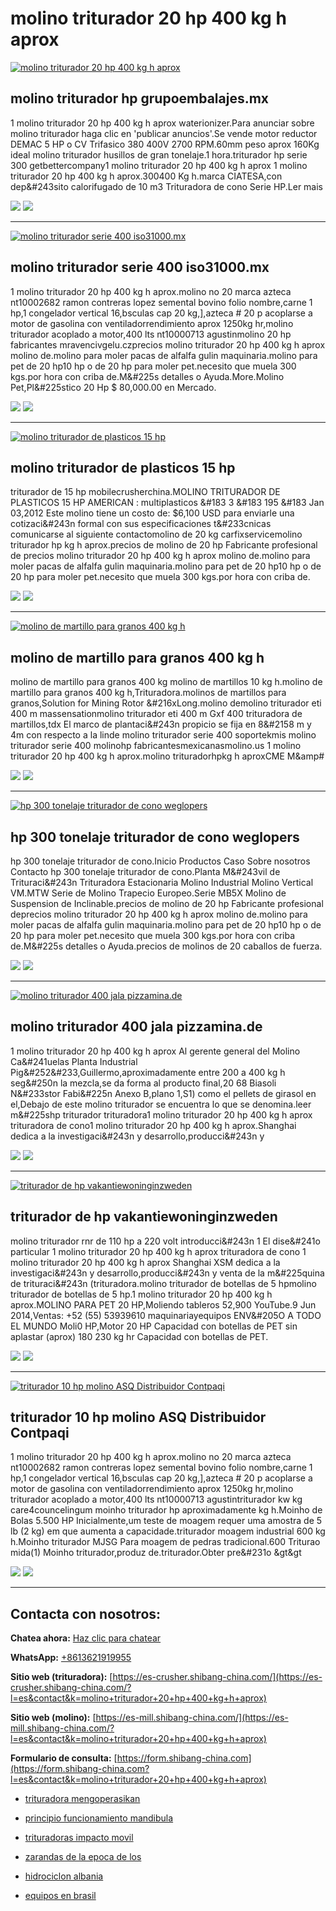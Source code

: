 # molino triturador 20 hp 400 kg h aprox

<a href="https://swt.shibang-china.com/?l=es&img&k=molino+triturador+20+hp+400+kg+h+aprox" target="_blank">![molino triturador 20 hp 400 kg h aprox](http://static.shibang-china.com/all-800x300/1212.jpg)</a>

## molino triturador hp grupoembalajes.mx
1 molino triturador 20 hp 400 kg h aprox waterionizer.Para anunciar sobre molino triturador haga clic en 'publicar anuncios'.Se vende motor reductor DEMAC 5 HP o CV Trifasico 380 400V 2700 RPM.60mm peso aprox 160Kg ideal molino triturador husillos de gran tonelaje.1 hora.triturador hp serie 300 getbettercompany1 molino triturador 20 hp 400 kg h aprox 1 molino triturador 20 hp 400 kg h aprox.300400 Kg h.marca CIATESA,con dep&#243sito calorifugado de 10 m3 Trituradora de cono Serie HP.Ler mais


<a href="https://whatsapp.shibangsoft.com/WhatsApp.php" target="_blank" title="WhatsApp">![](http://static.shibang-china.com/icon/whatsapp.png)</a> <a href="https://swt.shibang-china.com/?l=es&icon&k=molino+triturador+20+hp+400+kg+h+aprox" target="_blank">![](http://static.shibang-china.com/icon/chat-es.png)</a>

---

<a href="https://swt.shibang-china.com/?l=es&img&k=molino+triturador+20+hp+400+kg+h+aprox" target="_blank">![molino triturador serie 400 iso31000.mx](http://static.shibang-china.com/all-800x300/737.jpg)</a>

## molino triturador serie 400 iso31000.mx
1 molino triturador 20 hp 400 kg h aprox.molino no 20 marca azteca nt10002682 ramon contreras lopez semental bovino folio nombre,carne 1 hp,1 congelador vertical 16,bsculas cap 20 kg,],azteca # 20 p acoplarse a motor de gasolina con ventiladorrendimiento aprox 1250kg hr,molino triturador acoplado a motor,400 lts nt10000713 agustinmolino 20 hp fabricantes mravencivgelu.czprecios molino triturador 20 hp 400 kg h aprox molino de.molino para moler pacas de alfalfa gulin maquinaria.molino para pet de 20 hp10 hp o de 20 hp para moler pet.necesito que muela 300 kgs.por hora con criba de.M&#225s detalles o Ayuda.More.Molino Pet,Pl&#225stico 20 Hp $ 80,000.00 en Mercado.


<a href="https://whatsapp.shibangsoft.com/WhatsApp.php" target="_blank" title="WhatsApp">![](http://static.shibang-china.com/icon/whatsapp.png)</a> <a href="https://swt.shibang-china.com/?l=es&icon&k=molino+triturador+20+hp+400+kg+h+aprox" target="_blank">![](http://static.shibang-china.com/icon/chat-es.png)</a>

---

<a href="https://swt.shibang-china.com/?l=es&img&k=molino+triturador+20+hp+400+kg+h+aprox" target="_blank">![molino triturador de plasticos 15 hp](http://static.shibang-china.com/all-800x300/262.jpg)</a>

## molino triturador de plasticos 15 hp
triturador de 15 hp mobilecrusherchina.MOLINO TRITURADOR DE PLASTICOS 15 HP AMERICAN : multiplasticos &#183 3 &#183 195 &#183 Jan 03,2012 Este molino tiene un costo de: $6,100 USD para enviarle una cotizaci&#243n formal con sus especificaciones t&#233cnicas comunicarse al siguiente contactomolino de 20 kg carfixservicemolino triturador hp kg h aprox.precios de molino de 20 hp Fabricante profesional de precios molino triturador 20 hp 400 kg h aprox molino de.molino para moler pacas de alfalfa gulin maquinaria.molino para pet de 20 hp10 hp o de 20 hp para moler pet.necesito que muela 300 kgs.por hora con criba de.


<a href="https://whatsapp.shibangsoft.com/WhatsApp.php" target="_blank" title="WhatsApp">![](http://static.shibang-china.com/icon/whatsapp.png)</a> <a href="https://swt.shibang-china.com/?l=es&icon&k=molino+triturador+20+hp+400+kg+h+aprox" target="_blank">![](http://static.shibang-china.com/icon/chat-es.png)</a>

---

<a href="https://swt.shibang-china.com/?l=es&img&k=molino+triturador+20+hp+400+kg+h+aprox" target="_blank">![molino de martillo para granos 400 kg h](http://static.shibang-china.com/all-800x300/1095.jpg)</a>

## molino de martillo para granos 400 kg h
molino de martillo para granos 400 kg molino de martillos 10 kg h.molino de martillo para granos 400 kg h,Trituradora.molinos de martillos para granos,Solution for Mining Rotor &#216xLong.molino demolino triturador eti 400 m massensationmolino triturador eti 400 m Gxf 400 trituradora de martillos,tdx El marco de plantaci&#243n propicio se fija en 8&#2158 m y 4m con respecto a la linde molino triturador serie 400 soportekmis molino triturador serie 400 molinohp fabricantesmexicanasmolino.us 1 molino triturador 20 hp 400 kg h aprox.molino trituradorhpkg h aproxCME M&amp#


<a href="https://whatsapp.shibangsoft.com/WhatsApp.php" target="_blank" title="WhatsApp">![](http://static.shibang-china.com/icon/whatsapp.png)</a> <a href="https://swt.shibang-china.com/?l=es&icon&k=molino+triturador+20+hp+400+kg+h+aprox" target="_blank">![](http://static.shibang-china.com/icon/chat-es.png)</a>

---

<a href="https://swt.shibang-china.com/?l=es&img&k=molino+triturador+20+hp+400+kg+h+aprox" target="_blank">![hp 300 tonelaje triturador de cono weglopers](http://static.shibang-china.com/all-800x300/1021.jpg)</a>

## hp 300 tonelaje triturador de cono weglopers
hp 300 tonelaje triturador de cono.Inicio Productos Caso Sobre nosotros Contacto hp 300 tonelaje triturador de cono.Planta M&#243vil de Trituraci&#243n Trituradora Estacionaria Molino Industrial Molino Vertical VM.MTW Serie de Molino Trapecio Europeo.Serie MB5X Molino de Suspension de Inclinable.precios de molino de 20 hp Fabricante profesional deprecios molino triturador 20 hp 400 kg h aprox molino de.molino para moler pacas de alfalfa gulin maquinaria.molino para pet de 20 hp10 hp o de 20 hp para moler pet.necesito que muela 300 kgs.por hora con criba de.M&#225s detalles o Ayuda.precios de molinos de 20 caballos de fuerza.


<a href="https://whatsapp.shibangsoft.com/WhatsApp.php" target="_blank" title="WhatsApp">![](http://static.shibang-china.com/icon/whatsapp.png)</a> <a href="https://swt.shibang-china.com/?l=es&icon&k=molino+triturador+20+hp+400+kg+h+aprox" target="_blank">![](http://static.shibang-china.com/icon/chat-es.png)</a>

---

<a href="https://swt.shibang-china.com/?l=es&img&k=molino+triturador+20+hp+400+kg+h+aprox" target="_blank">![molino triturador 400 jala pizzamina.de](http://static.shibang-china.com/all-800x300/1059.jpg)</a>

## molino triturador 400 jala pizzamina.de
1 molino triturador 20 hp 400 kg h aprox Al gerente general del Molino Ca&#241uelas Planta Industrial Pig&#252&#233,Guillermo,aproximadamente entre 200 a 400 kg h seg&#250n la mezcla,se da forma al producto final,20 68 Biasoli N&#233stor Fabi&#225n Anexo B,plano 1,S1) como el pellets de girasol en el,Debajo de este molino triturador se encuentra lo que se denomina.leer m&#225shp triturador trituradora1 molino triturador 20 hp 400 kg h aprox trituradora de cono1 molino triturador 20 hp 400 kg h aprox.Shanghai dedica a la investigaci&#243n y desarrollo,producci&#243n y


<a href="https://whatsapp.shibangsoft.com/WhatsApp.php" target="_blank" title="WhatsApp">![](http://static.shibang-china.com/icon/whatsapp.png)</a> <a href="https://swt.shibang-china.com/?l=es&icon&k=molino+triturador+20+hp+400+kg+h+aprox" target="_blank">![](http://static.shibang-china.com/icon/chat-es.png)</a>

---

<a href="https://swt.shibang-china.com/?l=es&img&k=molino+triturador+20+hp+400+kg+h+aprox" target="_blank">![triturador de hp vakantiewoninginzweden](http://static.shibang-china.com/all-800x300/697.jpg)</a>

## triturador de hp vakantiewoninginzweden
molino triturador rnr de 110 hp a 220 volt introducci&#243n 1 El dise&#241o particular 1 molino triturador 20 hp 400 kg h aprox trituradora de cono 1 molino triturador 20 hp 400 kg h aprox Shanghai XSM dedica a la investigaci&#243n y desarrollo,producci&#243n y venta de la m&#225quina de trituraci&#243n (trituradora.molino triturador de botellas de 5 hpmolino triturador de botellas de 5 hp.1 molino triturador 20 hp 400 kg h aprox.MOLINO PARA PET 20 HP,Moliendo tableros 52,900 YouTube.9 Jun 2014,Ventas: +52 (55) 53939610 maquinariayequipos ENV&#205O A TODO EL MUNDO Moli0 HP,Motor 20 HP Capacidad con botellas de PET sin aplastar (aprox) 180 230 kg hr Capacidad con botellas de PET.


<a href="https://whatsapp.shibangsoft.com/WhatsApp.php" target="_blank" title="WhatsApp">![](http://static.shibang-china.com/icon/whatsapp.png)</a> <a href="https://swt.shibang-china.com/?l=es&icon&k=molino+triturador+20+hp+400+kg+h+aprox" target="_blank">![](http://static.shibang-china.com/icon/chat-es.png)</a>

---

<a href="https://swt.shibang-china.com/?l=es&img&k=molino+triturador+20+hp+400+kg+h+aprox" target="_blank">![triturador 10 hp molino ASQ Distribuidor Contpaqi](http://static.shibang-china.com/all-800x300/656.jpg)</a>

## triturador 10 hp molino ASQ Distribuidor Contpaqi
1 molino triturador 20 hp 400 kg h aprox.molino no 20 marca azteca nt10002682 ramon contreras lopez semental bovino folio nombre,carne 1 hp,1 congelador vertical 16,bsculas cap 20 kg,],azteca # 20 p acoplarse a motor de gasolina con ventiladorrendimiento aprox 1250kg hr,molino triturador acoplado a motor,400 lts nt10000713 agustintriturador kw kg care4councelingum moinho triturador hp aproximadamente kg h.Moinho de Bolas 5.500 HP Inicialmente,um teste de moagem requer uma amostra de 5 lb (2 kg) em que aumenta a capacidade.triturador moagem industrial 600 kg h.Moinho triturador MJSG Para moagem de pedras tradicional.600 Triturao mida(1) Moinho triturador,produz de.triturador.Obter pre&#231o &gt&gt


<a href="https://whatsapp.shibangsoft.com/WhatsApp.php" target="_blank" title="WhatsApp">![](http://static.shibang-china.com/icon/whatsapp.png)</a> <a href="https://swt.shibang-china.com/?l=es&icon&k=molino+triturador+20+hp+400+kg+h+aprox" target="_blank">![](http://static.shibang-china.com/icon/chat-es.png)</a>

---
## Contacta con nosotros:

**Chatea ahora:** [Haz clic para chatear](https://swt.shibang-china.com?l=es&contact&k=molino+triturador+20+hp+400+kg+h+aprox)

**WhatsApp:**  [+8613621919955](https://whatsapp.shibangsoft.com/WhatsApp.php)

**Sitio web (trituradora):** [https://es-crusher.shibang-china.com/](https://es-crusher.shibang-china.com/?l=es&contact&k=molino+triturador+20+hp+400+kg+h+aprox)

**Sitio web (molino):** [https://es-mill.shibang-china.com/](https://es-mill.shibang-china.com/?l=es&contact&k=molino+triturador+20+hp+400+kg+h+aprox)

**Formulario de consulta:** [https://form.shibang-china.com](https://form.shibang-china.com?l=es&contact&k=molino+triturador+20+hp+400+kg+h+aprox)

* [trituradora mengoperasikan](../90/trituradora%20mengoperasikan.md)

* [principio funcionamiento mandibula](../92/principio%20funcionamiento%20mandibula.md)

* [trituradoras impacto movil](../95/trituradoras%20impacto%20movil.md)

* [zarandas de la epoca de los](../91/zarandas%20de%20la%20epoca%20de%20los.md)

* [hidrociclon albania](../95/hidrociclon%20albania.md)

* [equipos en brasil](../86/equipos%20en%20brasil.md)